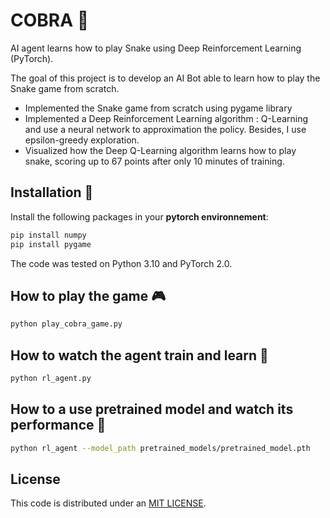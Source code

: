 # COBRA :snake:

AI agent learns how to play Snake using Deep Reinforcement Learning (PyTorch).

The goal of this project is to develop an AI Bot able to learn how to play the Snake game from scratch.

* Implemented the Snake game from scratch using pygame library
* Implemented a Deep Reinforcement Learning algorithm : Q-Learning and use a neural network to approximation the policy. Besides, I use epsilon-greedy exploration.
* Visualized  how the Deep Q-Learning algorithm learns how to play snake, scoring up to 67 points after only 10 minutes of training.

## Installation :construction_worker:

Install the following packages in your **pytorch environnement**:

```bash
pip install numpy
pip install pygame
```

The code was tested on Python 3.10 and PyTorch 2.0.

## How to play the game :video_game:

```bash
python play_cobra_game.py
```

## How to watch the agent train and learn :elephant:

```bash
python rl_agent.py
```

## How to a use pretrained model and watch its performance :rocket:

```bash
python rl_agent --model_path pretrained_models/pretrained_model.pth
```

## License
This code is distributed under an [MIT LICENSE](LICENSE).
